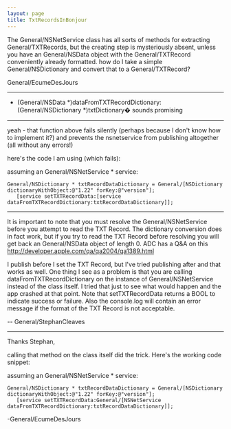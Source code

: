 ```yaml
---
layout: page
title: TxtRecordsInBonjour
---
```




The General/NSNetService class has all sorts of methods for extracting General/TXTRecords, but the creating step is mysteriously absent, unless you have an General/NSData object with the General/TXTRecord conveniently already formatted.  how do I take a simple General/NSDictionary and convert that to a General/TXTRecord?

General/EcumeDesJours

----
+ (General/NSData *)dataFromTXTRecordDictionary:(General/NSDictionary *)txtDictionary� sounds promising

----
yeah - that function above fails silently (perhaps because I don't know how to implement it?) and prevents the nsnetservice from publishing altogether (all without any errors!) 

here's the code I am using (which fails):

assuming an General/NSNetService * service:

	General/NSDictionary * txtRecordDataDictionary = General/[NSDictionary dictionaryWithObject:@"1.22" forKey:@"version"];
       [service setTXTRecordData:[service dataFromTXTRecordDictionary:txtRecordDataDictionary]];

----
It is important to note that you must resolve the General/NSNetService before you attempt to read the TXT Record. The dictionary conversion does in fact work, but if you try to read the TXT Record before resolving you will get back an General/NSData object of length 0. ADC has a Q&A on this http://developer.apple.com/qa/qa2004/qa1389.html

I publish before I set the TXT Record, but I've tried publishing after and that works as well. One thing I see as a problem is that you are calling dataFromTXTRecordDictionary on the instance of General/NSNetService instead of the class itself. I tried that just to see what would happen and the app crashed at that point. Note that setTXTRecordData returns a BOOL to indicate success or failure. Also the console.log will contain an error message if the format of the TXT Record is not acceptable.

-- General/StephanCleaves

----

Thanks Stephan,

calling that method on the class itself did the trick.  Here's the working code snippet:

assuming an General/NSNetService * service:

     


	General/NSDictionary * txtRecordDataDictionary = General/[NSDictionary dictionaryWithObject:@"1.22" forKey:@"version"];
       [service setTXTRecordData:General/[NSNetService dataFromTXTRecordDictionary:txtRecordDataDictionary]];

 

-General/EcumeDesJours
